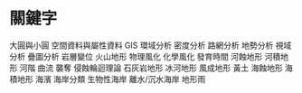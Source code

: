 # 關鍵字

大圓與小圓
空間資料與屬性資料
GIS
環域分析
密度分析
路網分析
地勢分析
視域分析
疊圖分析
岩層變位
火山地形
物理風化
化學風化
發育時間
河蝕地形
河積地形
河階
曲流
襲奪
侵蝕輪迴理論
石灰岩地形
冰河地形
風成地形
黃土
海蝕地形
海積地形
海濱
海岸分類
生物性海岸
離水/沉水海岸
地形雨
